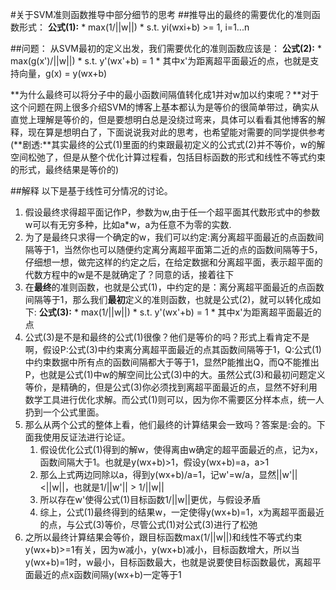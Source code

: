 #关于SVM准则函数推导中部分细节的思考
##推导出的最终的需要优化的准则函数形式：
**公式(1):**
	* max(1/||w||)
	* s.t. yi(wxi+b) >= 1, i=1...n

##问题：
从SVM最初的定义出发，我们需要优化的准则函数应该是：
**公式(2):**
	* max(g(x')/||w||)
	* s.t. y'(wx'+b) = 1
	* 其中x'为距离超平面最近的点，也就是支持向量，g(x) = y(wx+b)

**为什么最终可以将分子中的最小函数间隔值转化成1并对w加以约束呢？**对于这个问题在网上很多介绍SVM的博客上基本都认为是等价的很简单带过，确实从直觉上理解是等价的，但是要想明白总是没绕过弯来，具体可以看看其他博客的解释，现在算是想明白了，下面说说我对此的思考，也希望能对需要的同学提供参考
(**剧透:**其实最终的公式(1)里面的约束跟最初定义的公式式(2)并不等价，w的解空间松弛了，但是从整个优化计算过程看，包括目标函数的形式和线性不等式约束的形式，最终结果是等价的)

##解释
以下是基于线性可分情况的讨论。
1. 假设最终求得超平面记作P，参数为w,由于任一个超平面其代数形式中的参数w可以有无穷多种，比如a*w，a为任意不为零的实数.
2. 为了是最终只求得一个确定的w，我们可以约定:离分离超平面最近的点函数间隔等于1，当然你也可以随便约定离分离超平面第二近的点的函数间隔等于5，仔细想一想，做完这样的约定之后，在给定数据和分离超平面，表示超平面的代数方程中的w是不是就确定了？同意的话，接着往下
3. 在**最终**的准则函数，也就是公式(1)，中约定的是：离分离超平面最近的点函数间隔等于1，那么我们**最初**定义的准则函数，也就是公式(2)，就可以转化成如下:
	**公式(3):**
    	* max(1/||w||)
    	* s.t. y'(wx'+b) = 1
    	* 其中x'为距离超平面最近的点
4. 公式(3)是不是和最终的公式(1)很像？他们是等价的吗？形式上看肯定不是啊，假设P:公式(3)中约束离分离超平面最近的点其函数间隔等于1，Q:公式(1)中约束数据中所有点的函数间隔都大于等于1，显然P能推出Q，而Q不能推出P，也就是公式(1)中w的解空间比公式(3)中的大。虽然公式(3)和最初问题定义等价，是精确的，但是公式(3)你必须找到离超平面最近的点，显然不好利用数学工具进行优化求解。而公式(1)则可以，因为你不需要区分样本点，统一人扔到一个公式里面。
5. 那么从两个公式的整体上看，他们最终的计算结果会一致吗？答案是:会的。下面我使用反证法进行论证。
	1. 假设优化公式(1)得到的解w，使得离由w确定的超平面最近的点，记为x，函数间隔大于1。也就是y(wx+b)>1，假设y(wx+b)=a，a>1
	2. 那么上式两边同除以a，得到y(wx+b)/a=1，记w'=w/a，显然||w'||<||w||，也就是1/||w'|| > 1/||w||
	3. 所以存在w'使得公式(1)目标函数1/||w||更优，与假设矛盾
	4. 综上，公式(1)最终得到的结果w，一定使得y(wx+b)=1，x为离超平面最近的点，与公式(3)等价，尽管公式(1)对公式(3)进行了松弛
6. 之所以最终计算结果会等价，跟目标函数max(1/||w||)和线性不等式约束y(wx+b)>=1有关，因为w减小，y(wx+b)减小，目标函数增大，所以当y(wx+b)=1时，w最小，目标函数最大，也就是说要使目标函数最优，离超平面最近的点x函数间隔y(wx+b)一定等于1